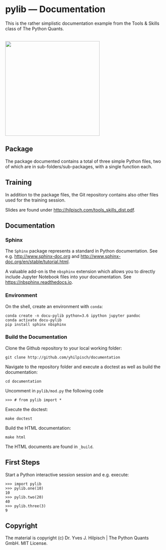 # pylib &mdash; Documentation

This is the rather simplistic documentation example from the Tools & Skills class of The Python Quants.

<br>

<img src="http://hilpisch.com/images/finaince_visual_low.png" width=300px>

## Package

The package documented contains a total of three simple Python files, two of which are in sub-folders/sub-packages, with a single function each.

## Training

In addition to the package files, the Git repository contains also other files used for the training session.

Slides are found under http://hilpisch.com/tools_skills_dist.pdf.

##  Documentation

### Sphinx

The `Sphinx` package represents a standard in Python documentation. See e.g. http://www.sphinx-doc.org and http://www.sphinx-doc.org/en/stable/tutorial.html.

A valuable add-on is the `nbsphinx` extension which allows you to directly include Jupyter Notebook files into your documentation. See https://nbsphinx.readthedocs.io.

### Environment

On the shell, create an environment with `conda`:

    conda create -n docu-pylib python=3.6 ipython jupyter pandoc
    conda activate docu-pylib
    pip install sphinx nbsphinx

### Build the Documentation

Clone the Github repository to your local working folder:

    git clone http://github.com/yhilpisch/documentation
    
Navigate to the repository folder and execute a doctest as well as build the documentation:

    cd documentation
    
Uncomment in `pylib/mod.py` the following code

    >>> # from pylib import *

Execute the doctest:

    make doctest

Build the HTML documentation:

    make html

The HTML documents are found in `_build`.

    
## First Steps
    
Start a Python interactive session session and e.g. execute:

    >>> import pylib
    >>> pylib.one(10)
    10
    >>> pylib.two(20)
    40
    >>> pylib.three(3)
    9

## Copyright

The material is copyright (c) Dr. Yves J. Hilpisch | The Python Quants GmbH. MIT License.
